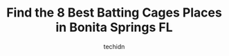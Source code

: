 ---
layout: ampstory
image: https://i0.wp.com/www.depkes.org/wp-content/uploads/2023/06/batting-cages-0-in-bonita-springs-fl-1685835549.jpeg?resize=640,853
author: techidn
featured: false
description: Discover the impressive array of Batting Cages options in Bonita Springs FL, where you can find 8 of the largest Batting Cages establishments in the area. From renowned classics to hidden ge
title: Find the 8 Best Batting Cages Places in Bonita Springs FL
cover:
   title: Find the 8 Best Batting Cages Places in Bonita Springs FL
   subtitle: Rickpate
   background: https://www.depkes.org/wp-content/uploads/2023/06/batting-cages-0-in-bonita-springs-fl-1685835549.jpeg

pages: 
 - layout: thirds
   top: <h1>#1 Bonita Springs Recreation Center</h1>
   bottom: "<p>The park is really nice and looks relatively new. I like thats its partially shaded by the near by trees. There also are quite a few shaded picnic tables that are space</p>"
   background: https://www.depkes.org/wp-content/uploads/2023/06/batting-cages-1-in-bonita-springs-fl-1685835550.jpeg
   backgroundblur: true
 - layout: thirds
   top: <h1>#2 Think Outside The Diamond Sports Performance</h1>
   bottom: "<p>Coach Rick is so awesome! His coaching philosophy integrates physical and emotional training. He coaches in a way that adjusts the age of the student and leaves a lasting</p>"
   background: https://www.depkes.org/wp-content/uploads/2023/06/batting-cages-2-in-bonita-springs-fl-1685835550.jpeg
   cta:
      link: https://www.depkes.org/blog/find-the-8-best-batting-cages-places-in-bonita-springs-fl/
      text: Find the 8 Best Batting Cages Places in Bonita Springs FL
 - layout: thirds
   top: <h1>#3 Gradum Baseball</h1>
   bottom: "<p>14231 W Jetport Loop Unit 7, Fort Myers, FL 33913, United States</p>"
   background: https://www.depkes.org/wp-content/uploads/2023/06/batting-cages-3-in-bonita-springs-fl-1685835551.jpeg
   cta:
      link: https://www.depkes.org/blog/find-the-8-best-batting-cages-places-in-bonita-springs-fl/
      text: Find the 8 Best Batting Cages Places in Bonita Springs FL
 - layout: thirds
   top: <h1>#4 Evolve Baseball</h1>
   bottom: "<p>7131 Alico Rd Unit 2, Fort Myers, FL 33912, United States</p>"
   background: https://images.unsplash.com/photo-1564951434112-64d74cc2a2d7?ixlib=rb-4.0.3&ixid=MnwxMjA3fDB8MHxwaG90by1wYWdlfHx8fGVufDB8fHx8&auto=format&fit=crop&w=640&h=853&q=80
   cta:
      link: https://www.depkes.org/blog/find-the-8-best-batting-cages-places-in-bonita-springs-fl/
      text: Find the 8 Best Batting Cages Places in Bonita Springs FL
 - layout: thirds
   top: <h1>#5 HitTrax Batting Cage</h1>
   bottom: "<p>10011 Gulf Center Dr, Fort Myers, FL 33913, United States</p>"
   background: https://images.unsplash.com/photo-1597773150796-e5c14ebecbf5?ixlib=rb-4.0.3&ixid=MnwxMjA3fDB8MHxwaG90by1wYWdlfHx8fGVufDB8fHx8&auto=format&fit=crop&w=640&h=853&q=80
   cta:
      link: https://www.depkes.org/blog/find-the-8-best-batting-cages-places-in-bonita-springs-fl/
      text: Find the 8 Best Batting Cages Places in Bonita Springs FL
 - layout: thirds
   top: <h1>#6 Bonita Springs Little league</h1>
   bottom: "<p>26740 Pine Ave, Bonita Springs, FL 34135, United States</p>"
   background: https://images.unsplash.com/photo-1541356665065-22676f35dd40?ixlib=rb-4.0.3&ixid=MnwxMjA3fDB8MHxwaG90by1wYWdlfHx8fGVufDB8fHx8&auto=format&fit=crop&w=640&h=853&q=80
   cta:
      link: https://www.depkes.org/blog/find-the-8-best-batting-cages-places-in-bonita-springs-fl/
      text: Find the 8 Best Batting Cages Places in Bonita Springs FL
 - layout: thirds
   top: <h1>#7 Sports Challenge America</h1>
   bottom: "<p>28010 Race Track Rd, Bonita Springs, FL 34135, United States</p>"
   background: https://images.unsplash.com/photo-1608411404720-c8f0417bcdba?ixlib=rb-4.0.3&ixid=MnwxMjA3fDB8MHxwaG90by1wYWdlfHx8fGVufDB8fHx8&auto=format&fit=crop&w=640&h=853&q=80
   cta:
      link: https://www.depkes.org/blog/find-the-8-best-batting-cages-places-in-bonita-springs-fl/
      text: Find the 8 Best Batting Cages Places in Bonita Springs FL
 - layout: thirds
   middle: Continue reading...
   background: https://images.unsplash.com/photo-1608501821300-4f99e58bba77?ixlib=rb-4.0.3&ixid=MnwxMjA3fDB8MHxwaG90by1wYWdlfHx8fGVufDB8fHx8&auto=format&fit=crop&w=640&h=853&q=80
   cta:
      link: https://www.depkes.org/blog/find-the-8-best-batting-cages-places-in-bonita-springs-fl/
      text: Find the 8 Best Batting Cages Places in Bonita Springs FL
      
---